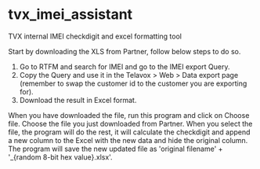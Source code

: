 # tvx_imei_assistant
TVX internal IMEI checkdigit and excel formatting tool

Start by downloading the XLS from Partner, follow below steps to do so.

  1. Go to RTFM and search for IMEI and go to the IMEI export Query.
  2. Copy the Query and use it in the Telavox > Web > Data export page (remember to swap the customer id to the customer you are exporting for).
  3. Download the result in Excel format.

When you have downloaded the file, run this program and click on Choose file. Choose the file you just downloaded from Partner.
When you select the file, the program will do the rest, it will calculate the checkdigit and append a new column to the Excel with the new data and hide the original column.
The program will save the new updated file as 'original filename' + '_{random 8-bit hex value}.xlsx'.

